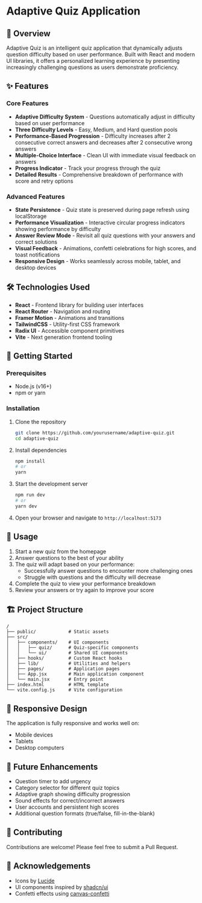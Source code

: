 # Adaptive Quiz Application

## 🚀 Overview

Adaptive Quiz is an intelligent quiz application that dynamically adjusts question difficulty based on user performance. Built with React and modern UI libraries, it offers a personalized learning experience by presenting increasingly challenging questions as users demonstrate proficiency.

## ✨ Features

### Core Features

- **Adaptive Difficulty System** - Questions automatically adjust in difficulty based on user performance
- **Three Difficulty Levels** - Easy, Medium, and Hard question pools
- **Performance-Based Progression** - Difficulty increases after 2 consecutive correct answers and decreases after 2 consecutive wrong answers
- **Multiple-Choice Interface** - Clean UI with immediate visual feedback on answers
- **Progress Indicator** - Track your progress through the quiz
- **Detailed Results** - Comprehensive breakdown of performance with score and retry options

### Advanced Features

- **State Persistence** - Quiz state is preserved during page refresh using localStorage
- **Performance Visualization** - Interactive circular progress indicators showing performance by difficulty
- **Answer Review Mode** - Revisit all quiz questions with your answers and correct solutions
- **Visual Feedback** - Animations, confetti celebrations for high scores, and toast notifications
- **Responsive Design** - Works seamlessly across mobile, tablet, and desktop devices

## 🛠️ Technologies Used

- **React** - Frontend library for building user interfaces
- **React Router** - Navigation and routing
- **Framer Motion** - Animations and transitions
- **TailwindCSS** - Utility-first CSS framework
- **Radix UI** - Accessible component primitives
- **Vite** - Next generation frontend tooling

## 🏁 Getting Started

### Prerequisites

- Node.js (v16+)
- npm or yarn

### Installation

1. Clone the repository

   ```bash
   git clone https://github.com/yourusername/adaptive-quiz.git
   cd adaptive-quiz
   ```

2. Install dependencies

   ```bash
   npm install
   # or
   yarn
   ```

3. Start the development server

   ```bash
   npm run dev
   # or
   yarn dev
   ```

4. Open your browser and navigate to `http://localhost:5173`

## 📝 Usage

1. Start a new quiz from the homepage
2. Answer questions to the best of your ability
3. The quiz will adapt based on your performance:
   - Successfully answer questions to encounter more challenging ones
   - Struggle with questions and the difficulty will decrease
4. Complete the quiz to view your performance breakdown
5. Review your answers or try again to improve your score

## 🏗️ Project Structure

```
/
├── public/            # Static assets
├── src/
│   ├── components/    # UI components
│   │   ├── quiz/      # Quiz-specific components
│   │   └── ui/        # Shared UI components
│   ├── hooks/         # Custom React hooks
│   ├── lib/           # Utilities and helpers
│   ├── pages/         # Application pages
│   ├── App.jsx        # Main application component
│   └── main.jsx       # Entry point
├── index.html         # HTML template
└── vite.config.js     # Vite configuration
```

## 📱 Responsive Design

The application is fully responsive and works well on:

- Mobile devices
- Tablets
- Desktop computers

## 🔮 Future Enhancements

- Question timer to add urgency
- Category selector for different quiz topics
- Adaptive graph showing difficulty progression
- Sound effects for correct/incorrect answers
- User accounts and persistent high scores
- Additional question formats (true/false, fill-in-the-blank)

## 🤝 Contributing

Contributions are welcome! Please feel free to submit a Pull Request.

## 🙏 Acknowledgements

- Icons by [Lucide](https://lucide.dev/)
- UI components inspired by [shadcn/ui](https://ui.shadcn.com/)
- Confetti effects using [canvas-confetti](https://github.com/catdad/canvas-confetti)
